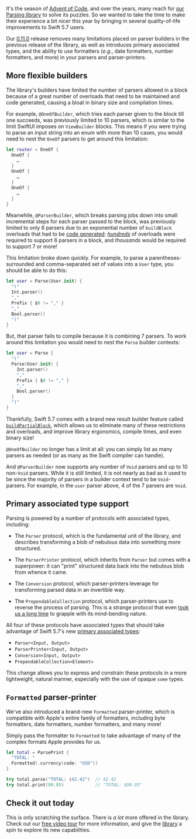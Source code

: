 It's the season of [Advent of Code][aoc2022], and over the years, many reach for [our
Parsing library][swift-parsing] to solve its puzzles. So we wanted to take the time to make
their experience a bit nicer this year by bringing in several quality-of-life improvements
to Swift 5.7 users.

Our [0.11.0][0_11_0] release removes many limitations placed on parser builders in the
previous release of the library, as well as introduces primary associated types, and
the ability to use formatters (_e.g._, date formatters, number formatters, and more) in your
parsers and parser-printers.

## More flexible builders

The library's builders have limited the number of parsers allowed in a block because of a
great number of overloads that need to be maintained and code generated, causing a bloat in
binary size and compilation times.

For example, `@OneOfBuilder`, which tries each parser given to the block till one succeeds,
was previously limited to 10 parsers, which is similar to the limit SwiftUI imposes on
`ViewBuilder` blocks. This means if you were trying to parse an input string into an enum
with more than 10 cases, you would need to nest the `OneOf` parsers to get around this
limitation:

```swift
let router = OneOf {
  OneOf {
    …
  }
  OneOf {
    …
  }
  OneOf {
    …
  }
}
```

Meanwhile, `@ParserBuilder`, which breaks parsing jobs down into small incremental steps for
each parser passed to the block, was previously limited to only 6 parsers due to an
exponential number of `buildBlock` overloads that had to be [code
generated][code-gen-script]: [_hundreds_][code-gen-file] of overloads were required to
support 6 parsers in a block, and _thousands_ would be required to support 7 or more!

This limitation broke down quickly. For example, to parse a parentheses-surrounded and
comma-separated set of values into a `User` type, you should be able to do this:

```swift
let user = Parse(User.init) {
  "("
  Int.parser()
  ","
  Prefix { $0 != "," }
  ","
  Bool.parser()
  ")"
}
```

But, that parser fails to compile because it is combining 7 parsers. To work around this
limitation you would need to nest the `Parse` builder contexts:

```swift
let user = Parse {
  "("
  Parse(User.init) {
    Int.parser()
    ","
    Prefix { $0 != "," }
    ","
    Bool.parser()
  }
  ")"
}
```

Thankfully, Swift 5.7 comes with a brand new result builder feature called
[`buildPartialBlock`][se-0348], which allows us to eliminate many of these restrictions and
overloads, and improve library ergonomics, compile times, and even binary size!

`@OneOfBuilder` no longer has a limit at all: you can simply list as many parsers as needed
(or as many as the Swift compiler can handle).

And `@ParserBuilder` now supports any number of `Void` parsers and up to 10 non-`Void`
parsers. While it is still limited, it is not nearly as bad as it used to be since the
majority of parsers in a builder context tend to be `Void`-parsers. For example, in the
`user` parser above, 4 of the 7 parsers are `Void`.

## Primary associated type support

Parsing is powered by a number of protocols with associated types, including:

  * The `Parser` protocol, which is the fundamental unit of the library, and describes
    transforming a blob of nebulous data into something more structured.

  * The `ParserPrinter` protocol, which inherits from `Parser` but comes with a superpower:
    it can "print" structured data back into the nebulous blob from whence it came.

  * The `Conversion` protocol, which parser-printers leverage for transforming parsed data
    in an invertible way.

  * The `PrependableCollection` protocol, which parser-printers use to reverse the process
    of parsing. This is a strange protocol that even [took us a long time][bizarro] to
    grapple with its mind-bending nature.

All four of these protocols have associated types that should take advantage of Swift 5.7's
new [primary associated types][se-0346]:

  * `Parser<Input, Output>`
  * `ParserPrinter<Input, Output>`
  * `Conversion<Input, Output>`
  * `PrependableCollection<Element>`

This change allows you to express and constrain these protocols in a more lightweight,
natural manner, especially with the use of opaque `some` types.

## `Formatted` parser-printer

We've also introduced a brand-new `Formatted` parser-printer, which is compatible with
Apple's entire family of formatters, including byte formatters, date formatters, number
formatters, and many more!

Simply pass the formatter to `Formatted` to take advantage of many of the complex formats
Apple provides for us.

```swift
let total = ParsePrint {
  "TOTAL: "
  Formatted(.currency(code: "USD"))
}

try total.parse("TOTAL: $42.42")  // 42.42
try total.print(99.95)            // "TOTAL: $99.95"
```

## Check it out today

This is only scratching the surface. There is _a lot_ more offered in the library. Check out
our [free video tour][episode] for more information, and give the [library][swift-parsing] a
spin to explore its new capabilities.

[0_11_0]: https://github.com/pointfreeco/swift-parsing/releases/0.11.0
[aoc2022]: https://adventofcode.com/2022
[aoc2022d4]: https://adventofcode.com/2022/day/4
[episode]: /episodes/ep185-tour-of-parser-printers-introduction
[se-0346]: https://github.com/apple/swift-evolution/blob/main/proposals/0346-light-weight-same-type-syntax.md
[se-0348]: https://github.com/apple/swift-evolution/blob/main/proposals/0348-buildpartialblock.md
[swift-parsing]: https://github.com/pointfreeco/swift-parsing
[code-gen-script]: https://github.com/pointfreeco/swift-parsing/blob/0.10.0/Sources/variadics-generator/VariadicsGenerator.swift
[code-gen-file]: https://github.com/pointfreeco/swift-parsing/blob/0.10.0/Sources/Parsing/Builders/Variadics.swift
[bizarro]: /collections/parsing/invertible-parsing/ep183-invertible-parsing-bizarro-printing
